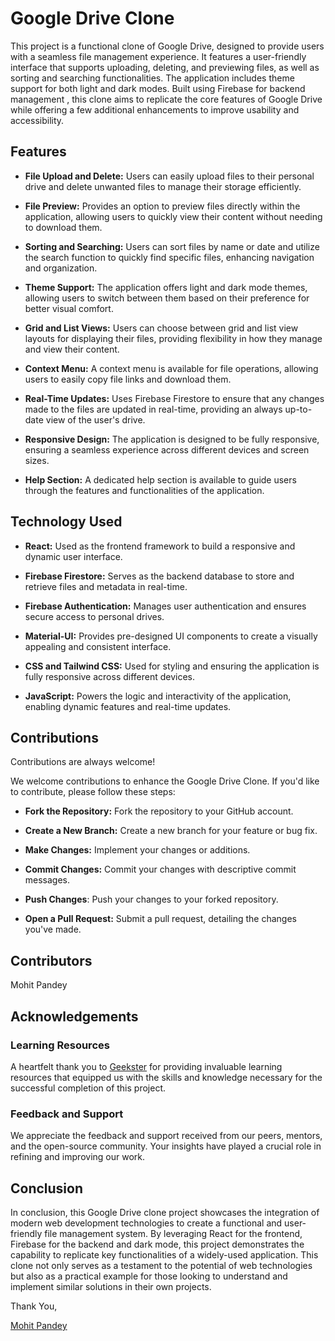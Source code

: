 
# Google Drive Clone

This project is a functional clone of Google Drive, designed to provide users with a seamless file management experience. It features a user-friendly interface that supports uploading, deleting, and previewing files, as well as sorting and searching functionalities. The application includes theme support for both light and dark modes. Built using Firebase for backend management , this clone aims to replicate the core features of Google Drive while offering a few additional enhancements to improve usability and accessibility.


## Features

- **File Upload and Delete:** Users can easily upload files to their personal drive and delete unwanted files to manage their storage efficiently.

- **File Preview:** Provides an option to preview files directly within the application, allowing users to quickly view their content without needing to download them.

- **Sorting and Searching:** Users can sort files by name or date and utilize the search function to quickly find specific files, enhancing navigation and organization.

- **Theme Support:** The application offers light and dark mode themes, allowing users to switch between them based on their preference for better visual comfort.

- **Grid and List Views:** Users can choose between grid and list view layouts for displaying their files, providing flexibility in how they manage and view their content.

- **Context Menu:** A context menu is available for file operations, allowing users to easily copy file links and download them.

- **Real-Time Updates:** Uses Firebase Firestore to ensure that any changes made to the files are updated in real-time, providing an always up-to-date view of the user's drive.

- **Responsive Design:** The application is designed to be fully responsive, ensuring a seamless experience across different devices and screen sizes.

- **Help Section:** A dedicated help section is available to guide users through the features and functionalities of the application.



## Technology Used
- **React:** Used as the frontend framework to build a responsive and dynamic user interface.

- **Firebase Firestore:** Serves as the backend database to store and retrieve files and metadata in real-time.

- **Firebase Authentication:** Manages user authentication and ensures secure access to personal drives.

- **Material-UI:** Provides pre-designed UI components to create a visually appealing and consistent interface.

- **CSS and Tailwind CSS:** Used for styling and ensuring the application is fully responsive across different devices.

- **JavaScript:** Powers the logic and interactivity of the application, enabling dynamic features and real-time updates.


## Contributions

Contributions are always welcome!

We welcome contributions to enhance the Google Drive Clone. If you'd like to contribute, please follow these steps:

- **Fork the Repository:** Fork the repository to your GitHub account.

- **Create a New Branch:** Create a new branch for your feature or bug fix.

- **Make Changes:** Implement your changes or additions.

- **Commit Changes:** Commit your changes with descriptive commit messages.

- **Push Changes**: Push your changes to your forked repository.

- **Open a Pull Request:** Submit a pull request, detailing the changes you've made.


## Contributors

Mohit Pandey
## Acknowledgements
### Learning Resources

A heartfelt thank you to [Geekster](https://www.geekster.in/) for providing invaluable learning resources that equipped us with the skills and knowledge necessary for the successful completion of this project.

### Feedback and Support

We appreciate the feedback and support received from our peers, mentors, and the open-source community. Your insights have played a crucial role in refining and improving our work.



## Conclusion
In conclusion, this Google Drive clone project showcases the integration of modern web development technologies to create a functional and user-friendly file management system. By leveraging React for the frontend, Firebase for the backend and dark mode, this project demonstrates the capability to replicate key functionalities of a widely-used application. This clone not only serves as a testament to the potential of web technologies but also as a practical example for those looking to understand and implement similar solutions in their own projects.

Thank You,

[Mohit Pandey](@mohitpandey.cs19@gmail.com)
